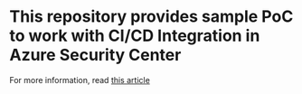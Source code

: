 # This repository provides sample PoC to work with CI/CD Integration in Azure Security Center

For more information, read [this article](https://azsec.azurewebsites.net/2021/07/31/quick-look-at-cicd-integration-in-azure-security-center-to-scan-your-docker-image/)
